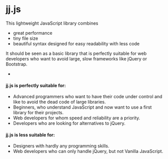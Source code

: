 # jj.js

This lightweight JavaScript library combines
* great performance
* tiny file size
* beautiful syntax designed for easy readability with less code

It should be seen as a basic library that is perfectly suitable for web developers who want to avoid large, slow frameworks like jQuery or Bootstrap.

-

#### jj.js is perfectly suitable for:
* Advanced programmers who want to have their code under control and like to avoid the dead code of large libraries.
* Beginners, who understand JavaScript and now want to use a first library for their projects.
* Web developers for whom speed and reliability are a priority.
* Developers who are looking for alternatives to jQuery.

#### jj.js is less suitable for:
* Designers with hardly any programming skills.
* Web developers who can only handle jQuery, but not Vanilla JavaScript.
